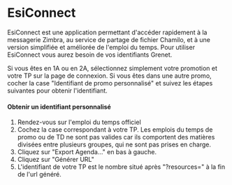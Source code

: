 # EsiConnect
EsiConnect est une application permettant d'accéder rapidement à la messagerie Zimbra, au service de partage de fichier Chamilo, et à une version simplifiée et améliorée de l'emploi du temps.
Pour utiliser EsiConnect vous aurez besoin de vos identifiants Grenet.

Si vous êtes en 1A ou en 2A, sélectionnez simplement votre promotion et votre TP sur la page de connexion.
Si vous êtes dans une autre promo, cocher la case "Identifiant de promo personnalisé" et suivez les étapes suivantes pour obtenir l'identifiant.

#### Obtenir un identifiant personnalisé
1) Rendez-vous sur l'emploi du temps officiel
2) Cochez la case correspondant à votre TP. Les emplois du temps de promo ou de TD ne sont pas valides car ils comportent des matières divisées entre plusieurs groupes, qui ne sont pas prises en charge.
3) Cliquez sur "Export Agenda..." en bas à gauche.
4) Cliquez sur "Générer URL"
5) L'identifiant de votre TP est le nombre situé après "?resources=" à la fin de l'url généré.
